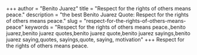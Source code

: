 +++
author = "Benito Juarez"
title = "Respect for the rights of others means peace."
description = "the best Benito Juarez Quote: Respect for the rights of others means peace."
slug = "respect-for-the-rights-of-others-means-peace"
keywords = "Respect for the rights of others means peace.,benito juarez,benito juarez quotes,benito juarez quote,benito juarez sayings,benito juarez saying,quotes, sayings,quote, saying, motivation"
+++
Respect for the rights of others means peace.
